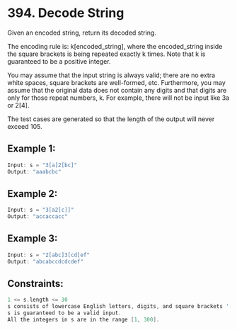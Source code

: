 # 394. Decode String


Given an encoded string, return its decoded string.

The encoding rule is: k[encoded_string], where the encoded_string inside the square brackets is being repeated exactly k times. Note that k is guaranteed to be a positive integer.

You may assume that the input string is always valid; there are no extra white spaces, square brackets are well-formed, etc. Furthermore, you may assume that the original data does not contain any digits and that digits are only for those repeat numbers, k. For example, there will not be input like 3a or 2[4].

The test cases are generated so that the length of the output will never exceed 105.

 

## Example 1:

```c
Input: s = "3[a]2[bc]"
Output: "aaabcbc"
```

## Example 2:

```c
Input: s = "3[a2[c]]"
Output: "accaccacc"
```

## Example 3:

```c
Input: s = "2[abc]3[cd]ef"
Output: "abcabccdcdcdef"
```

## Constraints:

```c
1 <= s.length <= 30
s consists of lowercase English letters, digits, and square brackets '[]'.
s is guaranteed to be a valid input.
All the integers in s are in the range [1, 300].
```